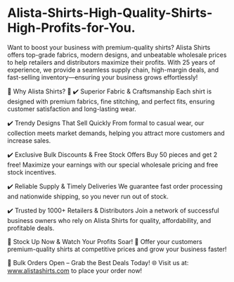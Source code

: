 # Alista-Shirts-High-Quality-Shirts-High-Profits-for-You.
Want to boost your business with premium-quality shirts? Alista Shirts offers top-grade fabrics, modern designs, and unbeatable wholesale prices to help retailers and distributors maximize their profits. With 25 years of experience, we provide a seamless supply chain, high-margin deals, and fast-selling inventory—ensuring your business grows effortlessly!

🔹 Why Alista Shirts? 🔹
✔️ Superior Fabric & Craftsmanship
Each shirt is designed with premium fabrics, fine stitching, and perfect fits, ensuring customer satisfaction and long-lasting wear.

✔️ Trendy Designs That Sell Quickly
From formal to casual wear, our collection meets market demands, helping you attract more customers and increase sales.

✔️ Exclusive Bulk Discounts & Free Stock Offers
Buy 50 pieces and get 2 free! Maximize your earnings with our special wholesale pricing and free stock incentives.

✔️ Reliable Supply & Timely Deliveries
We guarantee fast order processing and nationwide shipping, so you never run out of stock.

✔️ Trusted by 1000+ Retailers & Distributors
Join a network of successful business owners who rely on Alista Shirts for quality, affordability, and profitable deals.

🚀 Stock Up Now & Watch Your Profits Soar! 🚀
Offer your customers premium-quality shirts at competitive prices and grow your business faster!

📢 Bulk Orders Open – Grab the Best Deals Today!
🌐 Visit us at: www.alistashirts.com to place your order now!
